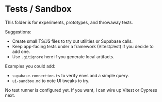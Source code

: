 # Tests / Sandbox

This folder is for experiments, prototypes, and throwaway tests.

Suggestions:
- Create small TS/JS files to try out utilities or Supabase calls.
- Keep app-facing tests under a framework (Vitest/Jest) if you decide to add one.
- Use `.gitignore` here if you generate local artifacts.

Examples you could add:
- `supabase-connection.ts` to verify envs and a simple query.
- `ui-sandbox.md` to note UI tweaks to try.

No test runner is configured yet. If you want, I can wire up Vitest or Cypress next.
